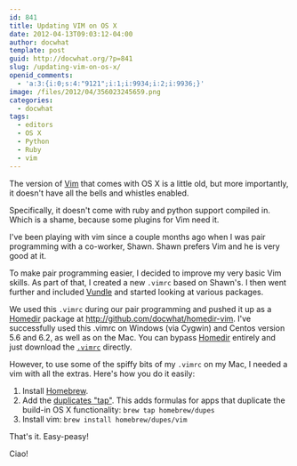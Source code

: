 ```yaml
---
id: 841
title: Updating VIM on OS X
date: 2012-04-13T09:03:12-04:00
author: docwhat
template: post
guid: http://docwhat.org/?p=841
slug: /updating-vim-on-os-x/
openid_comments:
  - 'a:3:{i:0;s:4:"9121";i:1;i:9934;i:2;i:9936;}'
image: /files/2012/04/356023245659.png
categories:
  - docwhat
tags:
  - editors
  - OS X
  - Python
  - Ruby
  - vim
---
```

<p>The version of <a href="http://www.vim.org/">Vim</a> that comes with OS X is a little old, but more importantly, it doesn't have all the bells and whistles enabled.</p>

<p>Specifically, it doesn't come with ruby and python support compiled in. Which is a shame, because some plugins for Vim need it.
</p>

<p>I've been playing with vim since a couple months ago when I was pair programming with a co-worker, Shawn. Shawn prefers Vim and he is very good at it.</p>

<p>To make pair programming easier, I decided to improve my very basic Vim skills.  As part of that, I created a new <code>.vimrc</code> based on Shawn's.  I then went further and included <a href="https://github.com/gmarik/vundle">Vundle</a> and started looking at various packages.</p>

<p>We used this <code>.vimrc</code> during our pair programming and pushed it up as a <a href="http://github.com/docwhat/homedir">Homedir</a> package at <a href="http://github.com/docwhat/homedir-vim">http://github.com/docwhat/homedir-vim</a>.  I've successfully used this .vimrc on Windows (via Cygwin) and Centos version 5.6 and 6.2, as well as on the Mac.  You can bypass <a href="http://github.com/docwhat/homedir">Homedir</a> entirely and just download the <a href="https://raw.github.com/docwhat/homedir-vim/master/vimrc/.vimrc"><code>.vimrc</code></a> directly.</p>

<p>However, to use some of the spiffy bits of my <code>.vimrc</code> on my Mac, I needed a vim with all the extras.  Here's how you do it easily:</p>

<ol>
<li>Install <a href="http://mxcl.github.com/homebrew/">Homebrew</a>.</li>
<li>Add the <a href="https://github.com/Homebrew/homebrew-dupes">duplicates "tap"</a>. This adds formulas for apps that duplicate the build-in OS X functionality: <code>brew tap homebrew/dupes</code></li>
<li>Install vim: <code>brew install homebrew/dupes/vim</code></li>
</ol>

<p>That's it. Easy-peasy!</p>

<p>Ciao!</p>
